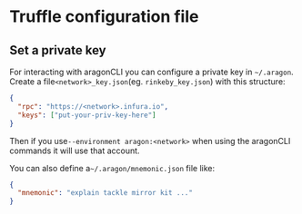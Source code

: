 # Truffle configuration file

## Set a private key

For interacting with aragonCLI you can configure a private key in `~/.aragon`. Create a file`<network>_key.json`(eg. `rinkeby_key.json`) with this structure:

```json
{
  "rpc": "https://<network>.infura.io",
  "keys": ["put-your-priv-key-here"]
}
```

Then if you use`--environment aragon:<network>` when using the aragonCLI commands it will use that account.

You can also define a`~/.aragon/mnemonic.json` file like:

```json
{
  "mnemonic": "explain tackle mirror kit ..."
}
```